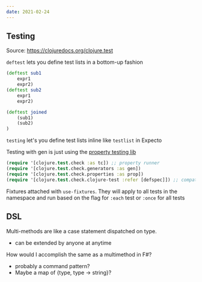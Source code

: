 ```yaml
---
date: 2021-02-24
---
```


## Testing

Source: https://clojuredocs.org/clojure.test

`deftest` lets you define test lists in a bottom-up fashion

```clj
(deftest sub1
    expr1
    expr2)
(deftest sub2 
    expr1 
    expr2)

(deftest joined
    (sub1)
    (sub2)
)
```

`testing` let's you define test lists inline like `testlist` in Expecto

Testing with gen is just using the [property testing lib](https://clojure.org/guides/test_check_beginner)

```clj
(require '[clojure.test.check :as tc]) ;; property runner
(require '[clojure.test.check.generators :as gen])
(require '[clojure.test.check.properties :as prop])
(require '[clojure.test.check.clojure-test :refer [defspec]]) ;; compatability with deftest
```

Fixtures attached with `use-fixtures`. They will apply to all tests in the namespace and run based on the flag for `:each` test or `:once` for all tests

## DSL

Multi-methods are like a case statement dispatched on type.
- can be extended by anyone at anytime

How would I accomplish the same as a multimethod in F#?
- probably a command pattern? 
- Maybe a map of {type, type -> string}?

